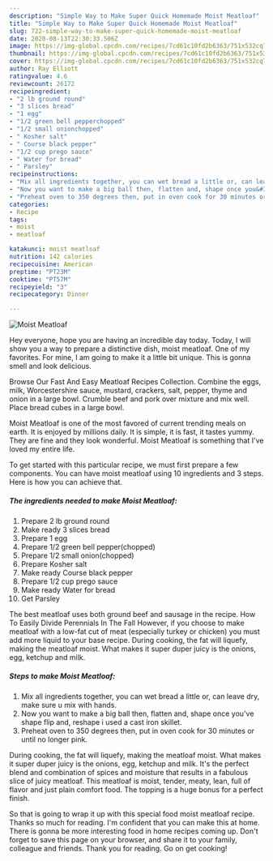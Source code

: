 ```yaml
---
description: "Simple Way to Make Super Quick Homemade Moist Meatloaf"
title: "Simple Way to Make Super Quick Homemade Moist Meatloaf"
slug: 722-simple-way-to-make-super-quick-homemade-moist-meatloaf
date: 2020-08-13T22:30:33.506Z
image: https://img-global.cpcdn.com/recipes/7cd61c10fd2b6363/751x532cq70/moist-meatloaf-recipe-main-photo.jpg
thumbnail: https://img-global.cpcdn.com/recipes/7cd61c10fd2b6363/751x532cq70/moist-meatloaf-recipe-main-photo.jpg
cover: https://img-global.cpcdn.com/recipes/7cd61c10fd2b6363/751x532cq70/moist-meatloaf-recipe-main-photo.jpg
author: Ray Elliott
ratingvalue: 4.6
reviewcount: 26172
recipeingredient:
- "2 lb ground round"
- "3 slices bread"
- "1 egg"
- "1/2 green bell pepperchopped"
- "1/2 small onionchopped"
- " Kosher salt"
- " Course black pepper"
- "1/2 cup prego sauce"
- " Water for bread"
- " Parsley"
recipeinstructions:
- "Mix all ingredients together, you can wet bread a little or, can leave dry, make sure u mix with hands."
- "Now you want to make a big ball then, flatten and, shape once you&#39;ve shape flip and, reshape i used a cast iron skillet."
- "Preheat oven to 350 degrees then, put in oven cook for 30 minutes or until no longer pink."
categories:
- Recipe
tags:
- moist
- meatloaf

katakunci: moist meatloaf 
nutrition: 142 calories
recipecuisine: American
preptime: "PT23M"
cooktime: "PT57M"
recipeyield: "3"
recipecategory: Dinner

---
```



![Moist Meatloaf](https://img-global.cpcdn.com/recipes/7cd61c10fd2b6363/751x532cq70/moist-meatloaf-recipe-main-photo.jpg)

Hey everyone, hope you are having an incredible day today. Today, I will show you a way to prepare a distinctive dish, moist meatloaf. One of my favorites. For mine, I am going to make it a little bit unique. This is gonna smell and look delicious.

Browse Our Fast And Easy Meatloaf Recipes Collection. Combine the eggs, milk, Worcestershire sauce, mustard, crackers, salt, pepper, thyme and onion in a large bowl. Crumble beef and pork over mixture and mix well. Place bread cubes in a large bowl.

Moist Meatloaf is one of the most favored of current trending meals on earth. It is enjoyed by millions daily. It is simple, it is fast, it tastes yummy. They are fine and they look wonderful. Moist Meatloaf is something that I've loved my entire life.


To get started with this particular recipe, we must first prepare a few components. You can have moist meatloaf using 10 ingredients and 3 steps. Here is how you can achieve that.

<!--inarticleads1-->

##### The ingredients needed to make Moist Meatloaf:

1. Prepare 2 lb ground round
1. Make ready 3 slices bread
1. Prepare 1 egg
1. Prepare 1/2 green bell pepper(chopped)
1. Prepare 1/2 small onion(chopped)
1. Prepare  Kosher salt
1. Make ready  Course black pepper
1. Prepare 1/2 cup prego sauce
1. Make ready  Water for bread
1. Get  Parsley


The best meatloaf uses both ground beef and sausage in the recipe. How To Easily Divide Perennials In The Fall However, if you choose to make meatloaf with a low-fat cut of meat (especially turkey or chicken) you must add more liquid to your base recipe. During cooking, the fat will liquefy, making the meatloaf moist. What makes it super duper juicy is the onions, egg, ketchup and milk. 

<!--inarticleads2-->

##### Steps to make Moist Meatloaf:

1. Mix all ingredients together, you can wet bread a little or, can leave dry, make sure u mix with hands.
1. Now you want to make a big ball then, flatten and, shape once you&#39;ve shape flip and, reshape i used a cast iron skillet.
1. Preheat oven to 350 degrees then, put in oven cook for 30 minutes or until no longer pink.


During cooking, the fat will liquefy, making the meatloaf moist. What makes it super duper juicy is the onions, egg, ketchup and milk. It&#39;s the perfect blend and combination of spices and moisture that results in a fabulous slice of juicy meatloaf. This meatloaf is moist, tender, meaty, lean, full of flavor and just plain comfort food. The topping is a huge bonus for a perfect finish. 

So that is going to wrap it up with this special food moist meatloaf recipe. Thanks so much for reading. I'm confident that you can make this at home. There is gonna be more interesting food in home recipes coming up. Don't forget to save this page on your browser, and share it to your family, colleague and friends. Thank you for reading. Go on get cooking!
